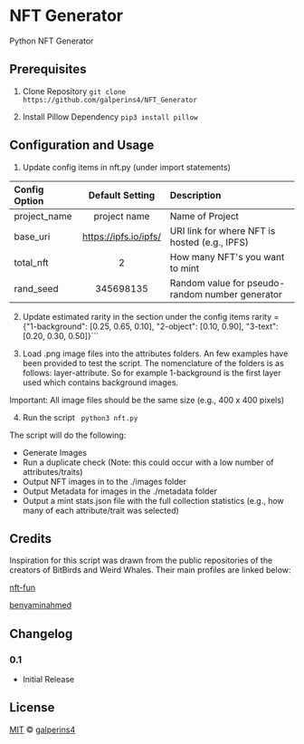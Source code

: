 # NFT Generator
Python NFT Generator

## Prerequisites

1. Clone Repository
```git clone https://github.com/galperins4/NFT_Generator```

2. Install Pillow Dependency
``` pip3 install pillow ```

## Configuration and Usage

1. Update config items in nft.py (under import statements)

| Config Option | Default Setting | Description | 
| :--- | :---: | :--- |
| project_name | project name | Name of Project |
| base_uri | https://ipfs.io/ipfs/ | URI link for where NFT is hosted (e.g., IPFS) |
| total_nft| 2 | How many NFT's you want to mint |
| rand_seed| 345698135 | Random value for pseudo-random number generator |

2. Update estimated rarity in the section under the config items
rarity = {"1-background": [0.25, 0.65, 0.10],
          "2-object": [0.10, 0.90],
          "3-text": [0.20, 0.30, 0.50]}```

3. Load .png image files into the attributes folders. An few examples have been provided to test the script. The nomenclature of the folders is as follows: layer-attribute. So for example 1-background is the first layer used which contains background images. 

Important: All image files should be the same size (e.g., 400 x 400 pixels)

4. Run the script
``` python3 nft.py```

The script will do the following:
 - Generate Images
 - Run a duplicate check (Note: this could occur with a low number of attributes/traits)
 - Output NFT images in to the ./images folder
 - Output Metadata for images in the ./metadata folder
 - Output a mint stats.json file with the full collection statistics (e.g., how many of each attribute/trait was selected)

## Credits
Inspiration for this script was drawn from the public repositories of the creators of BitBirds and Weird Whales. Their main profiles are linked below:

[nft-fun](https://github.com/nft-fun)

[benyaminahmed](https://github.com/benyaminahmed)

## Changelog

### 0.1
 - Initial Release

## License
[MIT](LICENSE) © [galperins4](https://github.com/galperins4)
